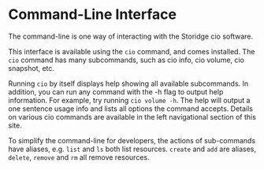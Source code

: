 # Command-Line Interface

The command-line is one way of interacting with the Storidge cio software. 

This interface is available using the `cio` command, and comes installed. The `cio` command has many subcommands, such as cio info, cio volume, cio snapshot, etc.

Running `cio` by itself displays help showing all available subcommands. In addition, you can run any command with the -h flag to output help information. For example, try running `cio volume -h`. The help will output a one sentence usage info and lists all options the command accepts. Details on various cio commands are available in the left navigational section of this site.

To simplify the command-line for developers, the actions of sub-commands have aliases, e.g. `list` and `ls` both list resources. `create` and `add` are aliases, `delete`, `remove` and `rm` all remove resources. 

